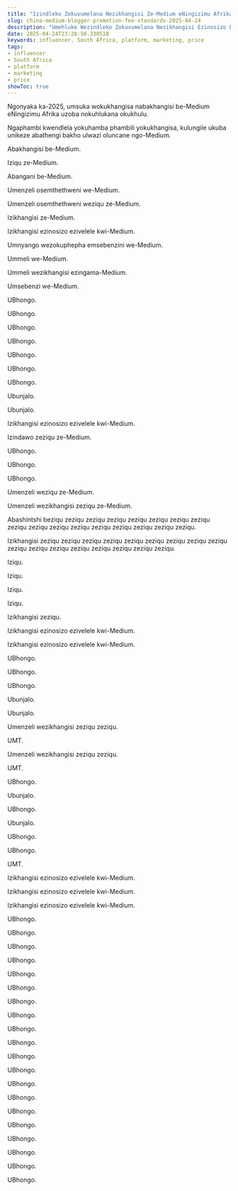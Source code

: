 ```yaml
---
title: "Izindleko Zokuvumelana Nezikhangisi Ze-Medium eNingizimu Afrika Ngomnyaka Ka-2025"
slug: china-medium-blogger-promotion-fee-standards-2025-04-24
description: "Umehluko Wezindleko Zokuvumelana Nezikhangisi Ezinosizo Eyinkanyezi Ku-Medium Okwamanje eNingizimu Afrika"
date: 2025-04-24T23:28:50.330518
keywords: influencer, South Africa, platform, marketing, price
tags:
- influencer
- South Africa
- platform
- marketing
- price
showToc: true
---
```


Ngonyaka ka-2025, umsuka wokukhangisa nabakhangisi be-Medium eNingizimu Afrika uzoba nokuhlukana okukhulu.


Ngaphambi kwendlela yokuhamba phambili yokukhangisa, kulungile ukuba unikeze abathengi bakho ulwazi oluncane ngo-Medium.


Abakhangisi be-Medium.


Iziqu ze-Medium.


Abangani be-Medium.


Umenzeli osemthethweni we-Medium.


Umenzeli osemthethweni weziqu ze-Medium.


Izikhangisi ze-Medium.


Izikhangisi ezinosizo ezivelele kwi-Medium.


Umnyango wezokuphepha emsebenzini we-Medium.


Ummeli we-Medium.


Ummeli wezikhangisi ezingama-Medium.


Umsebenzi we-Medium.


UBhongo.


UBhongo.


UBhongo.


UBhongo.


UBhongo.


UBhongo.


UBhongo.


Ubunjalo.


Ubunjalo.


Izikhangisi ezinosizo ezivelele kwi-Medium.


Izindawo zeziqu ze-Medium.


UBhongo.


UBhongo.


UBhongo.


Umenzeli weziqu ze-Medium.


Umenzeli wezikhangisi zeziqu ze-Medium.


Abashintshi beziqu zeziqu zeziqu zeziqu zeziqu zeziqu zeziqu zeziqu zeziqu zeziqu zeziqu zeziqu zeziqu zeziqu zeziqu zeziqu zeziqu.


Izikhangisi zeziqu zeziqu zeziqu zeziqu zeziqu zeziqu zeziqu zeziqu zeziqu zeziqu zeziqu zeziqu zeziqu zeziqu zeziqu zeziqu zeziqu.


Iziqu.


Iziqu.


Iziqu.


Iziqu.


Izikhangisi zeziqu.


Izikhangisi ezinosizo ezivelele kwi-Medium.


Izikhangisi ezinosizo ezivelele kwi-Medium.


UBhongo.


UBhongo.


UBhongo.


Ubunjalo.


Ubunjalo.


Umenzeli wezikhangisi zeziqu zeziqu.


UMT.


Umenzeli wezikhangisi zeziqu zeziqu.


UMT.


UBhongo.


Ubunjalo.


UBhongo.


Ubunjalo.


UBhongo.


UBhongo.


UMT.


Izikhangisi ezinosizo ezivelele kwi-Medium.


Izikhangisi ezinosizo ezivelele kwi-Medium.


Izikhangisi ezinosizo ezivelele kwi-Medium.


UBhongo.


UBhongo.


UBhongo.


UBhongo.


UBhongo.


UBhongo.


UBhongo.


UBhongo.


UBhongo.


UBhongo.


UBhongo.


UBhongo.


UBhongo.


UBhongo.


UBhongo.


UBhongo.


UBhongo.


UBhongo.


UBhongo.


UBhongo.